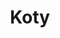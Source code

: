 ---
title: Koty
description: Kolorowanka Koty - wariant 2
canonical: /zwierzeta/koty
variant_of: koty
image: /koty/2/koty-2.svg
pdf: /koty/2/koty-2.pdf
tags:
- zwierzeta
- koty
alt: "kolorowanka do druku koty PDF"
---
